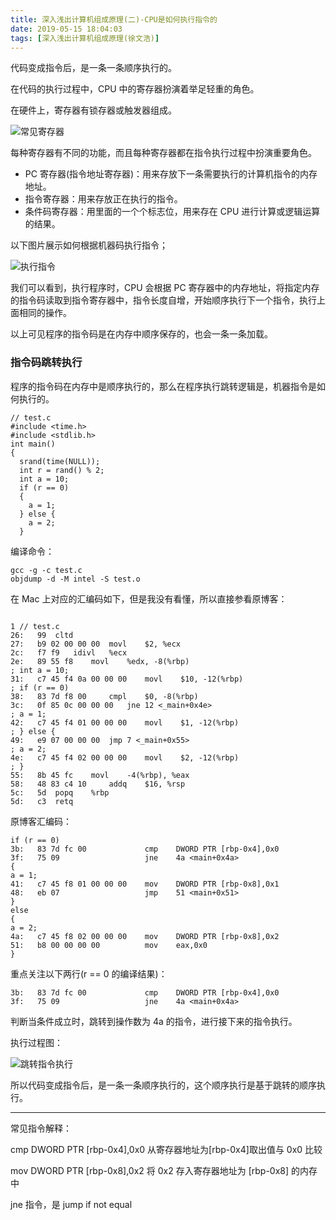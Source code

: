 ```yaml
---
title: 深入浅出计算机组成原理(二)-CPU是如何执行指令的
date: 2019-05-15 18:04:03
tags: [深入浅出计算机组成原理(徐文浩)]
---
```



代码变成指令后，是一条一条顺序执行的。

在代码的执行过程中，CPU 中的寄存器扮演着举足轻重的角色。

在硬件上，寄存器有锁存器或触发器组成。

![常见寄存器](https://static001.geekbang.org/resource/image/cd/6f/cdba5c17a04f0dd5ef05b70368b9a96f.jpg)


每种寄存器有不同的功能，而且每种寄存器都在指令执行过程中扮演重要角色。

<!-- more -->

* PC 寄存器(指令地址寄存器)：用来存放下一条需要执行的计算机指令的内存地址。
* 指令寄存器：用来存放正在执行的指令。
* 条件码寄存器：用里面的一个个标志位，用来存在 CPU 进行计算或逻辑运算的结果。

以下图片展示如何根据机器码执行指令；

![执行指令](https://static001.geekbang.org/resource/image/ad/8a/ad91b005e97959d571bbd2a0fa30b48a.jpeg)

我们可以看到，执行程序时，CPU 会根据 PC 寄存器中的内存地址，将指定内存的指令码读取到指令寄存器中，指令长度自增，开始顺序执行下一个指令，执行上面相同的操作。

以上可见程序的指令码是在内存中顺序保存的，也会一条一条加载。


### 指令码跳转执行


程序的指令码在内存中是顺序执行的，那么在程序执行跳转逻辑是，机器指令是如何执行的。

```
// test.c
#include <time.h>
#include <stdlib.h>
int main()
{
  srand(time(NULL));
  int r = rand() % 2;
  int a = 10;
  if (r == 0)
  {
    a = 1;
  } else {
    a = 2;
  } 

```
编译命令：
```
gcc -g -c test.c
objdump -d -M intel -S test.o 
```

在 Mac 上对应的汇编码如下，但是我没有看懂，所以直接参看原博客：


```

1 // test.c
26:   99  cltd
27:   b9 02 00 00 00  movl    $2, %ecx
2c:   f7 f9   idivl   %ecx
2e:   89 55 f8    movl    %edx, -8(%rbp)
; int a = 10;
31:   c7 45 f4 0a 00 00 00    movl    $10, -12(%rbp)
; if (r == 0)
38:   83 7d f8 00     cmpl    $0, -8(%rbp)
3c:   0f 85 0c 00 00 00   jne 12 <_main+0x4e>
; a = 1;
42:   c7 45 f4 01 00 00 00    movl    $1, -12(%rbp)
; } else {
49:   e9 07 00 00 00  jmp 7 <_main+0x55>
; a = 2;
4e:   c7 45 f4 02 00 00 00    movl    $2, -12(%rbp)
; }
55:   8b 45 fc    movl    -4(%rbp), %eax
58:   48 83 c4 10     addq    $16, %rsp
5c:   5d  popq    %rbp
5d:   c3  retq
```

 原博客汇编码：

```
if (r == 0)
3b:   83 7d fc 00             cmp    DWORD PTR [rbp-0x4],0x0
3f:   75 09                   jne    4a <main+0x4a>
{
a = 1;
41:   c7 45 f8 01 00 00 00    mov    DWORD PTR [rbp-0x8],0x1
48:   eb 07                   jmp    51 <main+0x51>
}
else
{
a = 2;
4a:   c7 45 f8 02 00 00 00    mov    DWORD PTR [rbp-0x8],0x2
51:   b8 00 00 00 00          mov    eax,0x0
} 
```

重点关注以下两行(r == 0 的编译结果)：


```
3b:   83 7d fc 00             cmp    DWORD PTR [rbp-0x4],0x0
3f:   75 09                   jne    4a <main+0x4a>
```
判断当条件成立时，跳转到操作数为 4a 的指令，进行接下来的指令执行。

执行过程图：

![跳转指令执行](https://static001.geekbang.org/resource/image/b4/fa/b439cebb2d85496ad6eef2f61071aefa.jpeg)


所以代码变成指令后，是一条一条顺序执行的，这个顺序执行是基于跳转的顺序执行。


--- 
常见指令解释：


cmp DWORD PTR [rbp-0x4],0x0
    从寄存器地址为[rbp-0x4]取出值与 0x0 比较

mov DWORD PTR [rbp-0x8],0x2
    将 0x2 存入寄存器地址为 [rbp-0x8] 的内存中


jne 指令，是 jump if not equal 